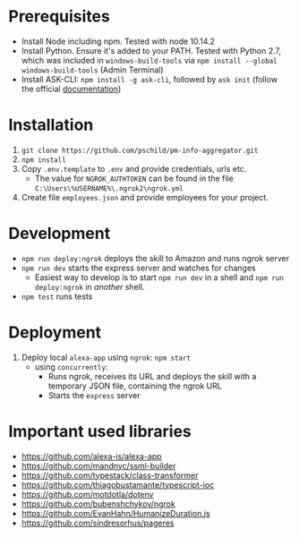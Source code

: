 # Prerequisites
* Install Node including npm. Tested with node 10.14.2
* Install Python. Ensure it's added to your PATH. Tested with Python 2.7, which was included in `windows-build-tools` via `npm install --global windows-build-tools` (Admin Terminal)
* Install ASK-CLI: `npm install -g ask-cli`, followed by `ask init` (follow the official [documentation](https://developer.amazon.com/de/docs/smapi/quick-start-alexa-skills-kit-command-line-interface.html#step-3-install-and-initialize-ask-cli))

# Installation
1. `git clone https://github.com/pschild/pm-info-aggregator.git`
2. `npm install`
3. Copy `.env.template` to `.env` and provide credentials, urls etc.
   * The value for `NGROK_AUTHTOKEN` can be found in the file `C:\Users\%USERNAME%\.ngrok2\ngrok.yml`
4. Create file `employees.json` and provide employees for your project.

# Development
* `npm run deploy:ngrok` deploys the skill to Amazon and runs ngrok server
* `npm run dev` starts the express server and watches for changes
    * Easiest way to develop is to start `npm run dev` in a shell and `npm run deploy:ngrok` in _another_ shell.
* `npm test` runs tests

# Deployment
1. Deploy local `alexa-app` using `ngrok`: `npm start`
    * using `concurrently`:
        * Runs ngrok, receives its URL and deploys the skill with a temporary JSON file, containing the ngrok URL
        * Starts the `express` server

# Important used libraries
* https://github.com/alexa-js/alexa-app
* https://github.com/mandnyc/ssml-builder
* https://github.com/typestack/class-transformer
* https://github.com/thiagobustamante/typescript-ioc
* https://github.com/motdotla/dotenv
* https://github.com/bubenshchykov/ngrok
* https://github.com/EvanHahn/HumanizeDuration.js
* https://github.com/sindresorhus/pageres